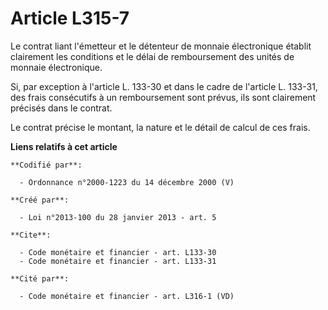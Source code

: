 # Article L315-7

Le contrat liant l'émetteur et le détenteur de monnaie électronique établit clairement les conditions et le délai de
remboursement des unités de monnaie électronique. 

Si, par exception à l'article L. 133-30 et dans le cadre de l'article L. 133-31, des frais consécutifs à un remboursement
sont prévus, ils sont clairement précisés dans le contrat. 

Le contrat précise le montant, la nature et le détail de calcul de ces frais.

**Liens relatifs à cet article**

	**Codifié par**:

	  - Ordonnance n°2000-1223 du 14 décembre 2000 (V)

	**Créé par**:

	  - Loi n°2013-100 du 28 janvier 2013 - art. 5

	**Cite**:

	  - Code monétaire et financier - art. L133-30
	  - Code monétaire et financier - art. L133-31

	**Cité par**:

	  - Code monétaire et financier - art. L316-1 (VD)
